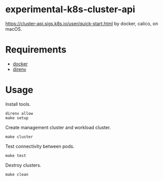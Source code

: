 # experimental-k8s-cluster-api

https://cluster-api.sigs.k8s.io/user/quick-start.html by docker, calico, on macOS.

# Requirements

- [docker](https://www.docker.com/)
- [direnv](https://github.com/direnv/direnv)

# Usage

Install tools.

``` shell
direnv allow
make setup
```

Create management cluster and workload cluster.

``` shell
make cluster
```

Test connectivity between pods.

``` shell
make test
```

Destroy clusters.

``` shell
make clean
```
